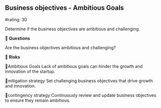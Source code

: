 

## Business objectives - Ambitious Goals

#rating: 30


Determine if the business objectives are ambitious and challenging.

**💭 Questions**

Are the business objectives ambitious and challenging?

**🚨 Risks**

🚨Ambitious Goals
Lack of ambitious goals can hinder the growth and innovation of the startup.

🚨mitigation strategy
Set challenging business objectives that drive growth and innovation.

🚨contingency strategy
Continuously review and update business objectives to ensure they remain ambitious.




